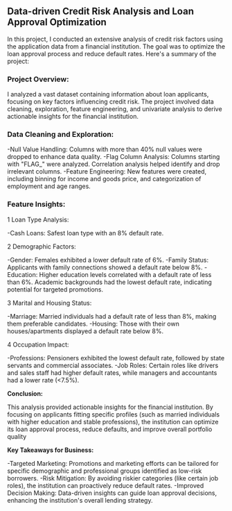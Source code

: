 ## Data-driven Credit Risk Analysis and Loan Approval Optimization

In this project, I conducted an extensive analysis of credit risk factors using the application data from a financial institution. The goal was to optimize the loan approval process and reduce default rates. Here's a summary of the project:

### Project Overview:
I analyzed a vast dataset containing information about loan applicants, focusing on key factors influencing credit risk. The project involved data cleaning, exploration, feature engineering, and univariate analysis to derive actionable insights for the financial institution.

### **Data Cleaning and Exploration:**

-Null Value Handling: Columns with more than 40% null values were dropped to enhance data quality.
-Flag Column Analysis: Columns starting with "FLAG_" were analyzed. Correlation analysis helped identify and drop irrelevant columns.
-Feature Engineering: New features were created, including binning for income and goods price, and categorization of employment and age ranges.
### **Feature Insights:**

1 Loan Type Analysis:

-Cash Loans: Safest loan type with an 8% default rate.  


2 Demographic Factors:

-Gender: Females exhibited a lower default rate of 6%.
-Family Status: Applicants with family connections showed a default rate below 8%.
-Education: Higher education levels correlated with a default rate of less than 6%. Academic backgrounds had the lowest default rate, indicating potential for targeted promotions.   

3 Marital and Housing Status:

-Marriage: Married individuals had a default rate of less than 8%, making them preferable candidates.
-Housing: Those with their own houses/apartments displayed a default rate below 8%.  

4 Occupation Impact:

-Professions: Pensioners exhibited the lowest default rate, followed by state servants and commercial associates.
-Job Roles: Certain roles like drivers and sales staff had higher default rates, while managers and accountants had a lower rate (<7.5%).

**Conclusion:**  

This analysis provided actionable insights for the financial institution. By focusing on applicants fitting specific profiles (such as married individuals with higher education and stable professions), the institution can optimize its loan approval process, reduce defaults, and improve overall portfolio quality

**Key Takeaways for Business:**  

-Targeted Marketing: Promotions and marketing efforts can be tailored for specific demographic and professional groups identified as low-risk borrowers.
-Risk Mitigation: By avoiding riskier categories (like certain job roles), the institution can proactively reduce default rates.
-Improved Decision Making: Data-driven insights can guide loan approval decisions, enhancing the institution's overall lending strategy.
